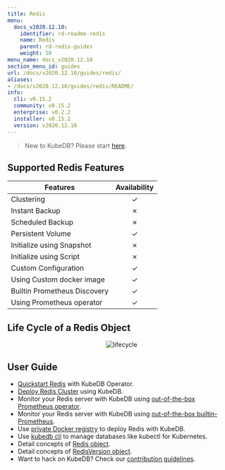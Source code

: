 ```yaml
---
title: Redis
menu:
  docs_v2020.12.10:
    identifier: rd-readme-redis
    name: Redis
    parent: rd-redis-guides
    weight: 10
menu_name: docs_v2020.12.10
section_menu_id: guides
url: /docs/v2020.12.10/guides/redis/
aliases:
- /docs/v2020.12.10/guides/redis/README/
info:
  cli: v0.15.2
  community: v0.15.2
  enterprise: v0.2.2
  installer: v0.15.2
  version: v2020.12.10
---
```


> New to KubeDB? Please start [here](/docs/v2020.12.10/README).

## Supported Redis Features

| Features                     | Availability |
| ---------------------------- | :----------: |
| Clustering                   |   &#10003;   |
| Instant Backup               |   &#10007;   |
| Scheduled Backup             |   &#10007;   |
| Persistent Volume            |   &#10003;   |
| Initialize using Snapshot    |   &#10007;   |
| Initialize using Script      |   &#10007;   |
| Custom Configuration         |   &#10003;   |
| Using Custom docker image    |   &#10003;   |
| Builtin Prometheus Discovery |   &#10003;   |
| Using Prometheus operator    |   &#10003;   |

## Life Cycle of a Redis Object

<p align="center">
  <img alt="lifecycle"  src="/docs/v2020.12.10/images/redis/redis-lifecycle.svg">
</p>

## User Guide

- [Quickstart Redis](/docs/v2020.12.10/guides/redis/quickstart/quickstart) with KubeDB Operator.
- [Deploy Redis Cluster](/docs/v2020.12.10/guides/redis/clustering/redis-cluster) using KubeDB.
- Monitor your Redis server with KubeDB using [out-of-the-box Prometheus operator](/docs/v2020.12.10/guides/redis/monitoring/using-prometheus-operator).
- Monitor your Redis server with KubeDB using [out-of-the-box builtin-Prometheus](/docs/v2020.12.10/guides/redis/monitoring/using-builtin-prometheus).
- Use [private Docker registry](/docs/v2020.12.10/guides/redis/private-registry/using-private-registry) to deploy Redis with KubeDB.
- Use [kubedb cli](/docs/v2020.12.10/guides/redis/cli/cli) to manage databases like kubectl for Kubernetes.
- Detail concepts of [Redis object](/docs/v2020.12.10/guides/redis/concepts/redis).
- Detail concepts of [RedisVersion object](/docs/v2020.12.10/guides/redis/concepts/catalog).
- Want to hack on KubeDB? Check our [contribution guidelines](/docs/v2020.12.10/CONTRIBUTING).

